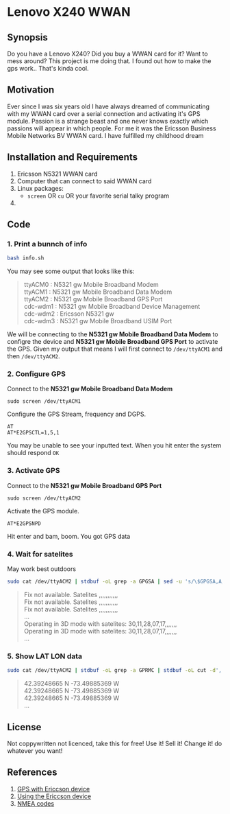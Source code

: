 # Lenovo X240 WWAN

## Synopsis

Do you have a Lenovo X240? Did you buy a WWAN card for it? Want to mess around? This project is me doing that. I found out how to make the gps work.. That's kinda cool.

## Motivation

Ever since I was six years old I have always dreamed of communicating with my WWAN card over a serial connection and activating it's GPS module. Passion is a strange beast and one never knows exactly which passions will appear in which people. For me it was the Ericsson Business Mobile Networks BV WWAN card. I have fulfilled my childhood dream

## Installation and Requirements

1. Ericsson N5321 WWAN card
2. Computer that can connect to said WWAN card
3. Linux packages:
	- ```screen``` OR ```cu``` OR your favorite serial talky program
4. 

## Code

### 1. Print a bunnch of info
```bash
bash info.sh
```
You may see some output that looks like this:    
> ttyACM0 : N5321 gw Mobile Broadband Modem  
> ttyACM1 : N5321 gw Mobile Broadband Data Modem  
> ttyACM2 : N5321 gw Mobile Broadband GPS Port  
> cdc-wdm1 : N5321 gw Mobile Broadband Device Management  
> cdc-wdm2 : Ericsson N5321 gw  
> cdc-wdm3 : N5321 gw Mobile Broadband USIM Port  

We will be connecting to the **N5321 gw Mobile Broadband Data Modem** to configre the device and **N5321 gw Mobile Broadband GPS Port** to activate the GPS. Given my output that means I will first connect to ```/dev/ttyACM1``` and then ```/dev/ttyACM2```.

### 2. Configure GPS
Connect to the **N5321 gw Mobile Broadband Data Modem**
```
sudo screen /dev/ttyACM1
```
Configure the GPS Stream, frequency and DGPS.
```
AT
AT*E2GPSCTL=1,5,1
```
You may be unable to see your inputted text. When you hit enter the system should respond ```OK```

### 3. Activate GPS
Connect to the **N5321 gw Mobile Broadband GPS Port**
```
sudo screen /dev/ttyACM2
```
Activate the GPS module.
```
AT*E2GPSNPD
```
Hit enter and bam, boom. You got GPS data

### 4. Wait for satelites
May work best outdoors
```bash
sudo cat /dev/ttyACM2 | stdbuf -oL grep -a GPGSA | sed -u 's/\$GPGSA,A,3,/Operating in 3D mode with satelites:\t/; s/\$GPGSA,A,2,/Operating in 2D mode with satelites:\t/; s/\$GPGSA,A,1,/Fix not available. Satelites\t/' | cut -d',' -f 1-12
```
> Fix not available. Satelites	,,,,,,,,,,,  
> Fix not available. Satelites	,,,,,,,,,,,  
> Fix not available. Satelites	,,,,,,,,,,,  
> ...  
> Operating in 3D mode with satelites:	30,11,28,07,17,,,,,,,  
> Operating in 3D mode with satelites:	30,11,28,07,17,,,,,,,  
> ...  

### 5. Show LAT LON data
```bash
sudo cat /dev/ttyACM2 | stdbuf -oL grep -a GPRMC | stdbuf -oL cut -d',' -f 4-7 | stdbuf -oL tr ',' '\t' | awk '{printf("%.8f %s -%.8f %s\n",$1/100,$2,$3/100,$4)}'
```
> 42.39248665 N -73.49885369 W  
> 42.39248665 N -73.49885369 W  
> 42.39248665 N -73.49885369 W  
> ...  


## License

Not coppywritten not licenced, take this for free! Use it! Sell it! Change it! do whatever you want!

## References
 1. [GPS with Ericcson device](http://www.thinkwiki.org/wiki/Ericsson_H5321_gw_Mobile_Broadband_Module#gpsd)  
 2. [Using the Ericcson device](http://www.thinkwiki.org/wiki/Ericsson_F3507g_Mobile_Broadband_Module#Using_the_card_as_a_GPS_receiver)  
 3. [NMEA codes](http://aprs.gids.nl/nmea/#gsa)  
